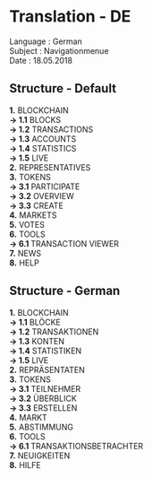 # Translation - DE 
Language : German<br>
Subject : Navigationmenue<br>
Date : 18.05.2018

## Structure - Default

<b>1.</b> BLOCKCHAIN<br>
<b>-> 1.1</b> BLOCKS<br>
<b>-> 1.2</b> TRANSACTIONS<br>
<b>-> 1.3</b> ACCOUNTS<br>
<b>-> 1.4</b> STATISTICS<br>
<b>-> 1.5</b> LIVE<br>
<b>2.</b> REPRESENTATIVES<br>
<b>3.</b> TOKENS<br>
<b>-> 3.1</b> PARTICIPATE<br>
<b>-> 3.2</b> OVERVIEW<br>
<b>-> 3.3</b> CREATE<br>
<b>4.</b> MARKETS<br>
<b>5.</b> VOTES<br>
<b>6.</b> TOOLS<br>
<b>-> 6.1 </b>TRANSACTION VIEWER<br>
<b>7.</b> NEWS<br>
<b>8.</b> HELP<br>

## Structure - German
<b>1.</b> BLOCKCHAIN<br>
<b>-> 1.1</b> BLÖCKE<br>
<b>-> 1.2</b> TRANSAKTIONEN<br>
<b>-> 1.3</b> KONTEN<br>
<b>-> 1.4</b> STATISTIKEN<br>
<b>-> 1.5</b> LIVE<br>
<b>2.</b> REPRÄSENTATEN<br>
<b>3.</b> TOKENS<br>
<b>-> 3.1</b> TEILNEHMER<br>
<b>-> 3.2</b> ÜBERBLICK<br>
<b>-> 3.3</b> ERSTELLEN<br>
<b>4.</b> MARKT<br>
<b>5.</b> ABSTIMMUNG<br>
<b>6.</b> TOOLS<br>
<b>-> 6.1 </b>TRANSAKTIONSBETRACHTER<br>
<b>7.</b> NEUIGKEITEN<br>
<b>8.</b> HILFE<br>
